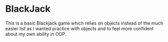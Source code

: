 # BlackJack

This is a basic Blackjack game which relies on objects instead of the much easier list as I wanted practice with objects and to feel more confident about my own ability in OOP.
